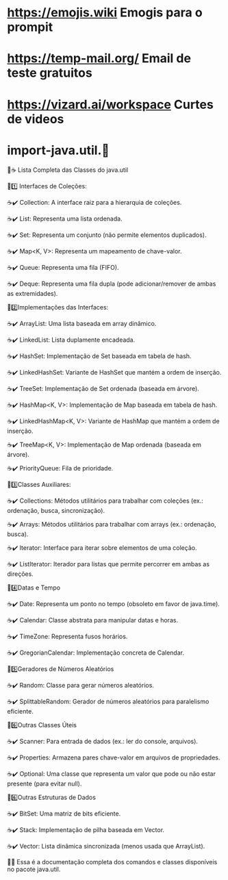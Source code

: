 # https://emojis.wiki 	Emogis para o prompit
# https://temp-mail.org/  Email de teste gratuitos
# https://vizard.ai/workspace Curtes de videos

# import-java.util.🎲

📌☕ Lista Completa das Classes do java.util

📌1️⃣ Interfaces de Coleções: 

☕✔️ Collection<E>: A interface raiz para a hierarquia de coleções.

☕✔️ List<E>: Representa uma lista ordenada.

☕✔️ Set<E>: Representa um conjunto (não permite elementos duplicados).

☕✔️ Map<K, V>: Representa um mapeamento de chave-valor.

☕✔️ Queue<E>: Representa uma fila (FIFO).

☕✔️ Deque<E>: Representa uma fila dupla (pode adicionar/remover de ambas as extremidades).

📌2️⃣Implementações das Interfaces:

☕✔️ ArrayList<E>: Uma lista baseada em array dinâmico.

☕✔️ LinkedList<E>: Lista duplamente encadeada.

☕✔️ HashSet<E>: Implementação de Set baseada em tabela de hash.

☕✔️ LinkedHashSet<E>: Variante de HashSet que mantém a ordem de inserção.

☕✔️ TreeSet<E>: Implementação de Set ordenada (baseada em árvore).

☕✔️ HashMap<K, V>: Implementação de Map baseada em tabela de hash.

☕✔️ LinkedHashMap<K, V>: Variante de HashMap que mantém a ordem de inserção.

☕✔️ TreeMap<K, V>: Implementação de Map ordenada (baseada em árvore).

☕✔️ PriorityQueue<E>: Fila de prioridade.

📌3️⃣Classes Auxiliares:


☕✔️ Collections: Métodos utilitários para trabalhar com coleções (ex.: ordenação, busca, sincronização).

☕✔️ Arrays: Métodos utilitários para trabalhar com arrays (ex.: ordenação, busca).

☕✔️ Iterator<E>: Interface para iterar sobre elementos de uma coleção.

☕✔️ ListIterator<E>: Iterador para listas que permite percorrer em ambas as direções.

📌4️⃣Datas e Tempo

☕✔️ Date: Representa um ponto no tempo (obsoleto em favor de java.time).

☕✔️ Calendar: Classe abstrata para manipular datas e horas.

☕✔️ TimeZone: Representa fusos horários.

☕✔️ GregorianCalendar: Implementação concreta de Calendar.

📌5️⃣Geradores de Números Aleatórios

☕✔️ Random: Classe para gerar números aleatórios.

☕✔️ SplittableRandom: Gerador de números aleatórios para paralelismo eficiente.

📌6️⃣Outras Classes Úteis


☕✔️ Scanner: Para entrada de dados (ex.: ler do console, arquivos).

☕✔️ Properties: Armazena pares chave-valor em arquivos de propriedades.

☕✔️ Optional<T>: Uma classe que representa um valor que pode ou não estar presente (para evitar null).

📌6️⃣Outras Estruturas de Dados


☕✔️ BitSet: Uma matriz de bits eficiente.

☕✔️ Stack<E>: Implementação de pilha baseada em Vector.

☕✔️ Vector<E>: Lista dinâmica sincronizada (menos usada que ArrayList).


🔴📌 Essa é a documentação completa dos comandos e classes disponíveis no pacote java.util.